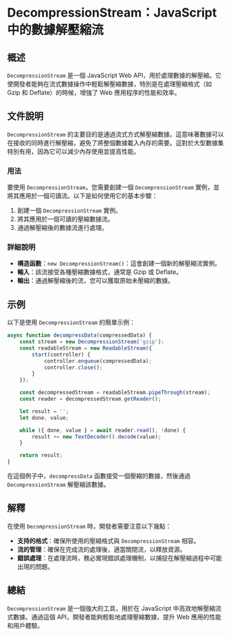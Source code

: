 <!--
Meta Description: # DecompressionStream：JavaScript 中的數據解壓縮流 ## 概述 `DecompressionStream` 是一個 JavaScript Web API，用於處理數據的解壓縮。它使開發者能夠在流式數據操作中輕鬆解壓縮數據，特別是在處理壓縮格式（如 Gzip 和 Def...
Meta Keywords: decompressionstream, javascript, new, const, web
-->

# DecompressionStream：JavaScript 中的數據解壓縮流

## 概述
`DecompressionStream` 是一個 JavaScript Web API，用於處理數據的解壓縮。它使開發者能夠在流式數據操作中輕鬆解壓縮數據，特別是在處理壓縮格式（如 Gzip 和 Deflate）的時候，增強了 Web 應用程序的性能和效率。

## 文件說明
`DecompressionStream` 的主要目的是通過流式方式解壓縮數據。這意味著數據可以在接收的同時進行解壓縮，避免了將整個數據載入內存的需要。這對於大型數據集特別有用，因為它可以減少內存使用並提高性能。

### 用法
要使用 `DecompressionStream`，您需要創建一個 `DecompressionStream` 實例，並將其應用於一個可讀流。以下是如何使用它的基本步驟：

1. 創建一個 `DecompressionStream` 實例。
2. 將其應用於一個可讀的壓縮數據流。
3. 通過解壓縮後的數據流進行處理。

### 詳細說明
- **構造函數**：`new DecompressionStream()`：這會創建一個新的解壓縮流實例。
- **輸入**：該流接受各種壓縮數據格式，通常是 Gzip 或 Deflate。
- **輸出**：通過解壓縮後的流，您可以獲取原始未壓縮的數據。

## 示例
以下是使用 `DecompressionStream` 的簡單示例：

```javascript
async function decompressData(compressedData) {
    const stream = new DecompressionStream('gzip');
    const readableStream = new ReadableStream({
        start(controller) {
            controller.enqueue(compressedData);
            controller.close();
        }
    });

    const decompressedStream = readableStream.pipeThrough(stream);
    const reader = decompressedStream.getReader();

    let result = '';
    let done, value;

    while ({ done, value } = await reader.read(), !done) {
        result += new TextDecoder().decode(value);
    }

    return result;
}
```

在這個例子中，`decompressData` 函數接受一個壓縮的數據，然後通過 `DecompressionStream` 解壓縮該數據。

## 解釋
在使用 `DecompressionStream` 時，開發者需要注意以下幾點：
- **支持的格式**：確保所使用的壓縮格式與 `DecompressionStream` 相容。
- **流的管理**：確保在完成流的處理後，適當關閉流，以釋放資源。
- **錯誤處理**：在處理流時，務必實現錯誤處理機制，以捕捉在解壓縮過程中可能出現的問題。

## 總結
`DecompressionStream` 是一個強大的工具，用於在 JavaScript 中高效地解壓縮流式數據。通過這個 API，開發者能夠輕鬆地處理壓縮數據，提升 Web 應用的性能和用戶體驗。